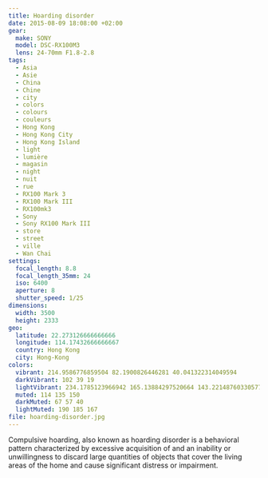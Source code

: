 ```yaml
---
title: Hoarding disorder
date: 2015-08-09 18:08:00 +02:00
gear:
  make: SONY
  model: DSC-RX100M3
  lens: 24-70mm F1.8-2.8
tags:
  - Asia
  - Asie
  - China
  - Chine
  - city
  - colors
  - colours
  - couleurs
  - Hong Kong
  - Hong Kong City
  - Hong Kong Island
  - light
  - lumière
  - magasin
  - night
  - nuit
  - rue
  - RX100 Mark 3
  - RX100 Mark III
  - RX100mk3
  - Sony
  - Sony RX100 Mark III
  - store
  - street
  - ville
  - Wan Chai
settings:
  focal_length: 8.8
  focal_length_35mm: 24
  iso: 6400
  aperture: 8
  shutter_speed: 1/25
dimensions:
  width: 3500
  height: 2333
geo:
  latitude: 22.273126666666666
  longitude: 114.17432666666667
  country: Hong Kong
  city: Hong-Kong
colors:
  vibrant: 214.9586776859504 82.1900826446281 40.041322314049594
  darkVibrant: 102 39 19
  lightVibrant: 234.1785123966942 165.13884297520664 143.22148760330577
  muted: 114 135 150
  darkMuted: 67 57 40
  lightMuted: 190 185 167
file: hoarding-disorder.jpg
---
```


Compulsive hoarding, also known as hoarding disorder is a behavioral pattern characterized by excessive acquisition of and an inability or unwillingness to discard large quantities of objects that cover the living areas of the home and cause significant distress or impairment.
